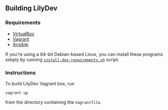 Building LilyDev
----------------

### Requirements

* [VirtualBox](https://www.virtualbox.org/)
* [Vagrant](https://www.vagrantup.com/)
* [Ansible](http://docs.ansible.com/intro_installation.html#latest-releases-via-apt-ubuntu)

If you're using a 64-bit Debian-based Linux, you can install these programs
simply by running [`install-dev-requirements.sh`](install-dev-requirements.sh) script.


### Instructions

To build LilyDev Vagrant box, run

    vagrant up

from the directory containing the `Vagrantfile`.
